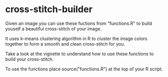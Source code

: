 # cross-stitch-builder

Given an image you can use these fuctions from "functions.R" to build youself a beautiful cross-stitch of your image.

It uses k-means clustering algorithm in R to cluster the image colors together to form a smooth and clean cross-stitch for you.

Take a look at the vignette to understand how to use these functions to build your cross-stitch.

To use the functions place source("functions.R") at the top of your R script.
